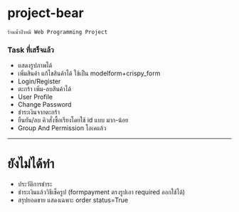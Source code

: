 # project-bear
    ร้านน้ำป้าหมี Web Programming Project
### Task ที่เสร็จแล้ว
* แสดงรูปภาพได้
* เพิ่มสินค้า แก้ไขสินค้าได้ ใช้เป็น modelform+crispy_form
* Login/Register
* ตะกร้า เพิ่ม-ลบสินค้าได้
* User Profile
* Change Password
* ชำระเงินจากตะกร้า
* ยืนยัน/ลบ คิวสั่งซื้อเรียงโดยใช้ id แบบ มาก-น้อย
* Group And Permission โอเคแล้ว
------
# ยังไม่ได้ทำ
* ประวัติการชำระ
* ชำระเงินแล้ววิธีเช็ครูป (formpayment ตรงรูปเอา required ออกใช้ได้)
* สรุปยอดขาย แสดงเฉพาะ order status=True

